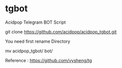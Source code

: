 # tgbot
Acidpop Telegram BOT Script


git clone https://github.com/acidpop/acidpop_tgbot.git

You need first rename Directory

mv acidpop_tgbot/  bot/







Reference : https://github.com/vysheng/tg
